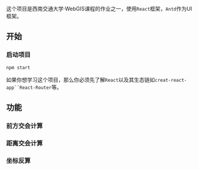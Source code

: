 这个项目是西南交通大学·WebGIS课程的作业之一，使用`React`框架，`Antd`作为UI框架。

## 开始

### 启动项目

```bash
npm start
```
如果你想学习这个项目，那么你必须先了解`React`以及其生态链如`creat-react-app``React-Router`等。


## 功能

### 前方交会计算

### 距离交会计算

### 坐标反算

